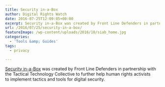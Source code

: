 ```yaml
---
title: Security in-a-Box
author: Digital Rights Watch
date: 2016-07-25T12:09:05+00:00
excerpt: Security in-a-Box was created by Front Line Defenders in partnership with the Tactical Technology Collective to further help human rights activists to implement tactics and tools for digital security.
url: /2016/07/25/security-in-a-box/
featureImage: /wp-content/uploads/2016/10/siab_home.jpg
categories:
  - 'Tools &amp; Guides'
tags:
  - privacy

---
```

[Security in-a-Box][1] was created by Front Line Defenders in partnership with the Tactical Technology Collective to further help human rights activists to implement tactics and tools for digital security.

 [1]: https://www.frontlinedefenders.org/en/programme/digital-protection